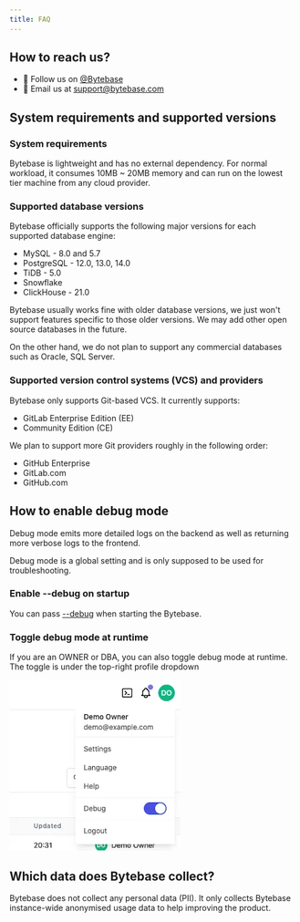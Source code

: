 ```yaml
---
title: FAQ
---
```


## How to reach us?

- 🤠 Follow us on [@Bytebase](https://twitter.com/bytebase)
- 📧 Email us at [support@bytebase.com](mailto:support@bytebase.com)

## System requirements and supported versions

### System requirements

Bytebase is lightweight and has no external dependency. For normal workload, it consumes 10MB ~ 20MB memory and can run on the lowest tier machine from any cloud provider.

### Supported database versions

Bytebase officially supports the following major versions for each supported database engine:

- MySQL - 8.0 and 5.7
- PostgreSQL - 12.0, 13.0, 14.0
- TiDB - 5.0
- Snowflake
- ClickHouse - 21.0

Bytebase usually works fine with older database versions, we just won't support features specific to those older versions. We may add other open source databases in the future.

On the other hand, we do not plan to support any commercial databases such as Oracle, SQL Server.

### Supported version control systems (VCS) and providers

Bytebase only supports Git-based VCS. It currently supports:

- GitLab Enterprise Edition (EE)
- Community Edition (CE)

We plan to support more Git providers roughly in the following order:

- GitHub Enterprise
- GitLab.com
- GitHub.com

## How to enable debug mode

Debug mode emits more detailed logs on the backend as well as returning more verbose logs to the frontend.

<hint-block type="warn">

Debug mode is a global setting and is only supposed to be used for troubleshooting.

</hint-block>

### Enable --debug on startup

You can pass [--debug](/docs/reference/command-line#--debug) when starting the Bytebase.

### Toggle debug mode at runtime

If you are an OWNER or DBA, you can also toggle debug mode at runtime. The toggle is under the top-right profile dropdown

![_](/static/docs/troubleshoot-debug-mode.webp)

## Which data does Bytebase collect?

Bytebase does not collect any personal data (PII). It only collects Bytebase instance-wide anonymised usage data to help improving the product.
